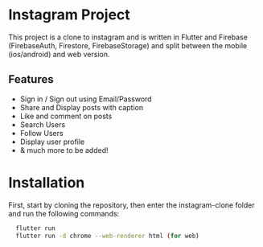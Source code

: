 # Instagram Project

This project is a clone to instagram and is written in Flutter and Firebase (FirebaseAuth, Firestore, FirebaseStorage) and split between the mobile (ios/android) and web version.

## Features
- Sign in / Sign out using Email/Password
- Share and Display posts with caption
- Like and comment on posts
- Search Users
- Follow Users
- Display user profile
- & much more to be added!

# Installation
First, start by cloning the repository, then enter the instagram-clone folder and run the following commands:
```bash
  flutter run
  flutter run -d chrome --web-renderer html (for web)
```
